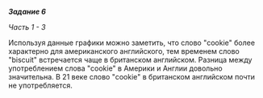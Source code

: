 ***Задание 6***

*Часть 1 - 3*

Используя данные графики можно заметить, что слово "cookie" более характерно для американского английского, тем временем слово "biscuit" встречается чаще в британском английском. Разница между употреблением слова "cookie" в Америки и Англии довольно значительна. В 21 веке слово "cookie" в британском английском почти не употребляется.
